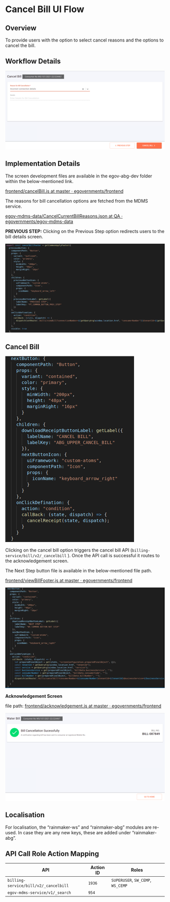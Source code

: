 # Cancel Bill UI Flow

## **Overview**

To provide users with the option to select cancel reasons and the options to cancel the bill.

## Workflow Details

![](<../../../../../.gitbook/assets/image (254).png>)

## **Implementation Details**

The screen development files are available in the egov-abg-dev folder within the below-mentioned link.

[<img src="https://github.com/fluidicon.png" alt="" data-size="line">frontend/cancelBill.js at master · egovernments/frontend](https://github.com/egovernments/frontend/blob/master/web/rainmaker/dev-packages/egov-abg-dev/src/ui-config/screens/specs/bills/cancelBill.js)

The reasons for bill cancellation options are fetched from the MDMS service.

[<img src="https://github.com/fluidicon.png" alt="" data-size="line">egov-mdms-data/CancelCurrentBillReasons.json at QA · egovernments/egov-mdms-data](https://github.com/egovernments/egov-mdms-data/blob/QA/data/pb/common-masters/CancelCurrentBillReasons.json)

**PREVIOUS STEP:** Clicking on the Previous Step option redirects users to the bill details screen.

![](<../../../../../.gitbook/assets/image (267).png>)

## **Cancel Bill**

![](<../../../../../.gitbook/assets/image (147) (1).png>)

Clicking on the cancel bill option triggers the cancel bill API (`billing-service/bill/v2/_cancelbill` ). Once the API call is successful it routes to the acknowledgement screen.

The Next Step button file is available in the below-mentioned file path.

[<img src="https://github.com/fluidicon.png" alt="" data-size="line">frontend/viewBillFooter.js at master · egovernments/frontend](https://github.com/egovernments/frontend/blob/master/web/rainmaker/dev-packages/egov-abg-dev/src/ui-config/screens/specs/bills/viewBillResource/viewBillFooter.js)

![](<../../../../../.gitbook/assets/image (214) (1).png>)

**Acknowledgement Screen**

file path: [<img src="https://github.com/fluidicon.png" alt="" data-size="line">frontend/acknowledgement.js at master · egovernments/frontend](https://github.com/egovernments/frontend/blob/master/web/rainmaker/dev-packages/egov-abg-dev/src/ui-config/screens/specs/bills/acknowledgement.js)

![](<../../../../../.gitbook/assets/image (259).png>)

## **Localisation**

For localisation, the “rainmaker-ws” and “rainmaker-abg” modules are re-used. In case they are any new keys, these are added under “rainmaker-abg”.

## **API Call Role Action Mapping**

| API                                   | Action ID | Roles                             |
| ------------------------------------- | --------- | --------------------------------- |
| `billing-service/bill/v2/_cancelbill` | `1936`    | `SUPERUSER`, `SW_CEMP`, `WS_CEMP` |
| `egov-mdms-service/v1/_search`        | `954`     |                                   |
